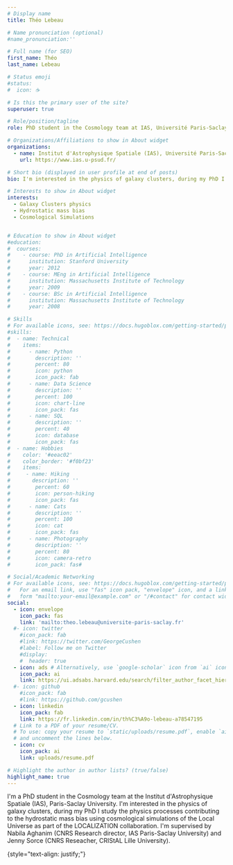 ```yaml
---
# Display name
title: Théo Lebeau

# Name pronunciation (optional)
#name_pronunciation:'' 

# Full name (for SEO)
first_name: Théo
last_name: Lebeau

# Status emoji
#status:
#  icon: ☕️

# Is this the primary user of the site?
superuser: true

# Role/position/tagline
role: PhD student in the Cosmology team at IAS, Université Paris-Saclay

# Organizations/Affiliations to show in About widget
organizations:
  - name: Institut d'Astrophysique Spatiale (IAS), Université Paris-Saclay
    url: https://www.ias.u-psud.fr/

# Short bio (displayed in user profile at end of posts)
bio: I'm interested in the physics of galaxy clusters, during my PhD I study the physics processes contributing to the hydrostatic mass bias using cosmological simulations of the Local Universe

# Interests to show in About widget
interests:
  - Galaxy Clusters physics
  - Hydrostatic mass bias
  - Cosmological Simulations


# Education to show in About widget
#education:
#  courses:
#    - course: PhD in Artificial Intelligence
#      institution: Stanford University
#      year: 2012
#    - course: MEng in Artificial Intelligence
#      institution: Massachusetts Institute of Technology
#      year: 2009
#    - course: BSc in Artificial Intelligence
#      institution: Massachusetts Institute of Technology
#      year: 2008

# Skills
# For available icons, see: https://docs.hugoblox.com/getting-started/page-builder/#icons
#skills:
#  - name: Technical
#    items:
#      - name: Python
#        description: ''
#        percent: 80
#        icon: python
#        icon_pack: fab
#      - name: Data Science
#        description: ''
#        percent: 100
#        icon: chart-line
#        icon_pack: fas
#      - name: SQL
#        description: ''
#        percent: 40
#        icon: database
#        icon_pack: fas
#  - name: Hobbies
#    color: '#eeac02'
#    color_border: '#f0bf23'
#    items:
#     - name: Hiking
#       description: ''
#        percent: 60
#        icon: person-hiking
#        icon_pack: fas
#      - name: Cats
#        description: ''
#        percent: 100
#        icon: cat
#        icon_pack: fas
#      - name: Photography
#        description: ''
#        percent: 80
#        icon: camera-retro
#        icon_pack: fas#

# Social/Academic Networking
# For available icons, see: https://docs.hugoblox.com/getting-started/page-builder/#icons
#   For an email link, use "fas" icon pack, "envelope" icon, and a link in the
#   form "mailto:your-email@example.com" or "/#contact" for contact widget.
social:
  - icon: envelope
    icon_pack: fas
    link: 'mailto:theo.lebeau@universite-paris-saclay.fr'
  #- icon: twitter
    #icon_pack: fab
    #link: https://twitter.com/GeorgeCushen
    #label: Follow me on Twitter
    #display:
    #  header: true
  - icon: ads # Alternatively, use `google-scholar` icon from `ai` icon pack
    icon_pack: ai
    link: https://ui.adsabs.harvard.edu/search/filter_author_facet_hier_fq_author=AND&filter_author_facet_hier_fq_author=author_facet_hier%3A%221%2FLebeau%2C%20T%2FLebeau%2C%20Th%C3%A9o%22&fq=%7B!type%3Daqp%20v%3D%24fq_author%7D&fq_author=(author_facet_hier%3A%221%2FLebeau%2C%20T%2FLebeau%2C%20Th%C3%A9o%22)&q=author%3A%22Lebeau%2C%20Th%C3%A9o%22&sort=date%20desc%2C%20bibcode%20desc&p_=0
  #- icon: github
    #icon_pack: fab
    #link: https://github.com/gcushen
  - icon: linkedin
    icon_pack: fab
    link: https://fr.linkedin.com/in/th%C3%A9o-lebeau-a78547195
  # Link to a PDF of your resume/CV.
  # To use: copy your resume to `static/uploads/resume.pdf`, enable `ai` icons in `params.yaml`,
  # and uncomment the lines below.
  - icon: cv
    icon_pack: ai
    link: uploads/resume.pdf

# Highlight the author in author lists? (true/false)
highlight_name: true
---
```


I'm a PhD student in the Cosmology team at the Institut d'Astrophysique Spatiale (IAS), Paris-Saclay University. I'm interested in the physics of galaxy clusters, during my PhD I study the physics processes contributing to the hydrostatic mass bias using cosmological simulations of the Local Universe as part of the LOCALIZATION collaboration. I'm supervised by Nabila Aghanim (CNRS Research director, IAS Paris-Saclay University) and Jenny Sorce (CNRS Reseacher, CRIStAL Lille University).

{style="text-align: justify;"}
